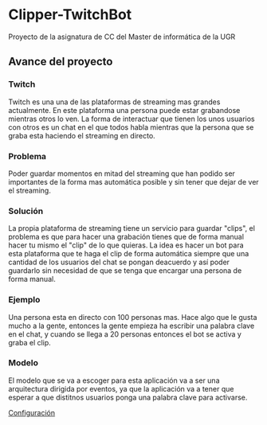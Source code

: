 # Clipper-TwitchBot
Proyecto de la asignatura de CC del Master de informática de la UGR


## Avance del proyecto

### Twitch
  Twitch es una una de las plataformas de streaming mas grandes actualmente. En este plataforma una persona puede estar grabandose mientras otros lo ven. La forma de interactuar que tienen los unos usuarios con otros es un chat en el que todos habla mientras que la persona que se graba esta haciendo el streaming en directo.
  
  
### Problema
  Poder guardar momentos en mitad del streaming que han podido ser importantes de la forma mas automática posible y sin tener que dejar de ver el streaming.
  

### Solución
  La propia plataforma de streaming tiene un servicio para guardar "clips", el problema es que para hacer una grabación tienes que de forma manual hacer tu mismo el "clip" de lo que quieras. La idea es hacer un bot para esta plataforma que te haga el clip de forma automática siempre que una cantidad de los usuarios del chat se pongan deacuerdo y así poder guardarlo sin necesidad de que se tenga que encargar una persona de forma manual.
  
  
### Ejemplo
  Una persona esta en directo con 100 personas mas. Hace algo que le gusta mucho a la gente, entonces la gente empieza ha escribir una palabra clave en el chat, y cuando se llega a 20 personas entonces el bot se activa y graba el clip.

  
### Modelo
  El modelo que se va a escoger para esta aplicación va a ser una arquitectura dirigida por eventos, ya que la aplicación va a tener que esperar a que distitnos usuarios ponga una palabra clave para activarse.



[Configuración](https://github.com/DADSILVER/Clipper-TwichtBot/blob/main/Configuraci%C3%B3n/Config.md)
